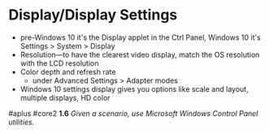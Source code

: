 # Display/Display Settings

- pre-Windows 10 it's the Display applet in the Ctrl Panel, Windows 10 it's Settings > System > Display
- Resolution—to have the clearest video display, match the OS resolution with the LCD resolution 
- Color depth and refresh rate 
	- under Advanced Settings > Adapter modes
- Windows 10 settings display gives you options like scale and layout, multiple displays, HD color

#aplus #core2 **1.6** *Given a scenario, use Microsoft Windows Control Panel utilities.*

